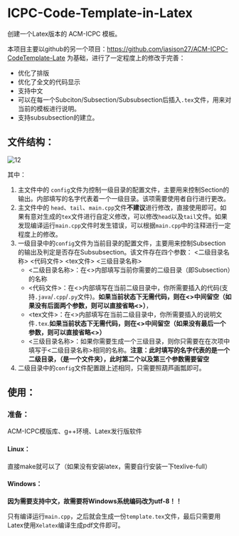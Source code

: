 # ICPC-Code-Template-in-Latex


创建一个Latex版本的 ACM-ICPC 模板。

本项目主要以github的另一个项目：https://github.com/jasison27/ACM-ICPC-CodeTemplate-Late 为基础，进行了一定程度上的修改于完善：

- 优化了排版
- 优化了全文的代码显示
- 支持中文
- 可以在每一个Subciton/Subsection/Subsubsection后插入`.tex`文件，用来对当前的模板进行说明。
- 支持subsubsection的建立。

## 文件结构：

![12](https://raw.githubusercontent.com/Chen-Jr/ICPC-Code-Template-in-Latex/master/%E7%BB%93%E6%9E%84.png)

其中：

1. 主文件中的 `config`文件为控制一级目录的配置文件，主要用来控制Section的输出。内部填写的名字代表着一个一级目录。该项需要使用者自行进行更改。
2. 主文件中的 `head`、`tail`、`main.cpp`文件**不建议**进行修改，直接使用即可。如果有意对生成的`tex`文件进行自定义修改，可以修改`head`以及`tail`文件。如果发现编译运行`main.cpp`文件时发生错误，可以根据`main.cpp`中的注释进行一定程度上的修改。
3. 一级目录中的`config`文件为当前目录的配置文件，主要用来控制Subsection的输出及判定是否存在Subsubsection。该文件存在四个参数：
<二级目录名称> <代码文件> <tex文件> <三级目录名称>
   - <二级目录名称>：在<>内部填写当前你需要的二级目录（即Subsection）的名称
   - <代码文件>：在<>内部填写在当前二级目录中，你所需要插入的代码(支持`.java`/`.cpp`/`.py`文件)。**如果当前状态下无需代码，则在<>中间留空（如果没有后面两个参数，则可以直接省略<>）**，
   - <tex文件>：在<>内部填写在当前二级目录中，你所需要插入的说明文件`.tex`.**如果当前状态下无需代码，则在<>中间留空（如果没有最后一个参数，则可以直接省略<>）**
   - <三级目录名称>：如果你需要生成一个三级目录，则你只需要在在次项中填写于<二级目录名称>相同的名称。**注意：此时填写的名字代表的是一个二级目录，（是一个文件夹），此时第二个以及第三个参数需要留空**
4. 二级目录中的`config`文件配置跟上述相同，只需要照葫芦画瓢即可。

## 使用：

### 准备：

ACM-ICPC模版库、g++环境、Latex发行版软件

#### Linux：

直接make就可以了（如果没有安装latex，需要自行安装一下texlive-full）

#### Windows：

**因为需要支持中文，故需要将Windows系统编码改为utf-8！！**

只有编译运行`main.cpp`，之后就会生成一份`template.tex`文件，最后只需要用Latex使用`Xelatex`编译生成pdf文件即可。
